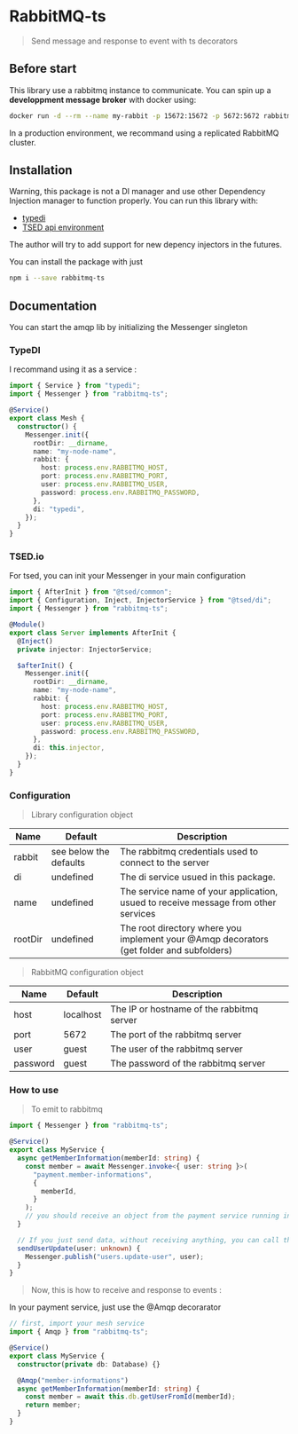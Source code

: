 # RabbitMQ-ts

> Send message and response to event with ts decorators

## Before start

This library use a rabbitmq instance to communicate. You can spin up a **developpment message broker** with docker using:

```sh
docker run -d --rm --name my-rabbit -p 15672:15672 -p 5672:5672 rabbitmq:3-management
```

In a production environment, we recommand using a replicated RabbitMQ cluster.

## Installation

Warning, this package is not a DI manager and use other Dependency Injection manager to function properly. You can run this library with:

- [typedi](https://npmjs.com/packages/typedi)
- [TSED api environment](https://tsed.io/)

The author will try to add support for new depency injectors in the futures.

You can install the package with just

```sh
npm i --save rabbitmq-ts
```

## Documentation

You can start the amqp lib by initializing the Messenger singleton

### TypeDI

I recommand using it as a service :

```typescript
import { Service } from "typedi";
import { Messenger } from "rabbitmq-ts";

@Service()
export class Mesh {
  constructor() {
    Messenger.init({
      rootDir: __dirname,
      name: "my-node-name",
      rabbit: {
        host: process.env.RABBITMQ_HOST,
        port: process.env.RABBITMQ_PORT,
        user: process.env.RABBITMQ_USER,
        password: process.env.RABBITMQ_PASSWORD,
      },
      di: "typedi",
    });
  }
}
```

### TSED.io

For tsed, you can init your Messenger in your main configuration

```typescript
import { AfterInit } from "@tsed/common";
import { Configuration, Inject, InjectorService } from "@tsed/di";
import { Messenger } from "rabbitmq-ts";

@Module()
export class Server implements AfterInit {
  @Inject()
  private injector: InjectorService;

  $afterInit() {
    Messenger.init({
      rootDir: __dirname,
      name: "my-node-name",
      rabbit: {
        host: process.env.RABBITMQ_HOST,
        port: process.env.RABBITMQ_PORT,
        user: process.env.RABBITMQ_USER,
        password: process.env.RABBITMQ_PASSWORD,
      },
      di: this.injector,
    });
  }
}
```

### Configuration

> Library configuration object

| Name    | Default                | Description                                                                              |
| ------- | ---------------------- | ---------------------------------------------------------------------------------------- |
| rabbit  | see below the defaults | The rabbitmq credentials used to connect to the server                                   |
| di      | undefined              | The di service usued in this package.                                                    |
| name    | undefined              | The service name of your application, usued to receive message from other services       |
| rootDir | undefined              | The root directory where you implement your @Amqp decorators (get folder and subfolders) |

> RabbitMQ configuration object

| Name     | Default   | Description                               |
| -------- | --------- | ----------------------------------------- |
| host     | localhost | The IP or hostname of the rabbitmq server |
| port     | 5672      | The port of the rabbitmq server           |
| user     | guest     | The user of the rabbitmq server           |
| password | guest     | The password of the rabbitmq server       |

### How to use

> To emit to rabbitmq

```typescript
import { Messenger } from "rabbitmq-ts";

@Service()
export class MyService {
  async getMemberInformation(memberId: string) {
    const member = await Messenger.invoke<{ user: string }>(
      "payment.member-informations",
      {
        memberId,
      }
    );
    // you should receive an object from the payment service running in a different application.
  }

  // If you just send data, without receiving anything, you can call the publish method. It's much smaller in compute requirements
  sendUserUpdate(user: unknown) {
    Messenger.publish("users.update-user", user);
  }
}
```

> Now, this is how to receive and response to events :

In your payment service, just use the @Amqp decorarator

```typescript
// first, import your mesh service
import { Amqp } from "rabbitmq-ts";

@Service()
export class MyService {
  constructor(private db: Database) {}

  @Amqp("member-informations")
  async getMemberInformation(memberId: string) {
    const member = await this.db.getUserFromId(memberId);
    return member;
  }
}
```
